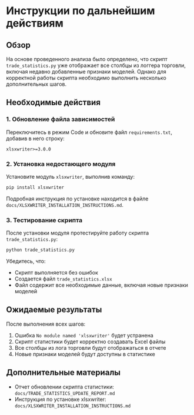 # Инструкции по дальнейшим действиям

## Обзор

На основе проведенного анализа было определено, что скрипт `trade_statistics.py` уже отображает все столбцы из логгера торговли, включая недавно добавленные признаки моделей. Однако для корректной работы скрипта необходимо выполнить несколько дополнительных шагов.

## Необходимые действия

### 1. Обновление файла зависимостей

Переключитесь в режим Code и обновите файл `requirements.txt`, добавив в него строку:

```
xlsxwriter>=3.0.0
```

### 2. Установка недостающего модуля

Установите модуль `xlsxwriter`, выполнив команду:

```bash
pip install xlsxwriter
```

Подробная инструкция по установке находится в файле `docs/XLSXWRITER_INSTALLATION_INSTRUCTIONS.md`.

### 3. Тестирование скрипта

После установки модуля протестируйте работу скрипта `trade_statistics.py`:

```bash
python trade_statistics.py
```

Убедитесь, что:
- Скрипт выполняется без ошибок
- Создается файл `trade_statistics.xlsx`
- Файл содержит все необходимые данные, включая новые признаки моделей

## Ожидаемые результаты

После выполнения всех шагов:

1. Ошибка `No module named 'xlsxwriter'` будет устранена
2. Скрипт статистики будет корректно создавать Excel файлы
3. Все столбцы из лога торговли будут отображаться в отчете
4. Новые признаки моделей будут доступны в статистике

## Дополнительные материалы

- Отчет обновлении скрипта статистики: `docs/TRADE_STATISTICS_UPDATE_REPORT.md`
- Инструкция по установке xlsxwriter: `docs/XLSXWRITER_INSTALLATION_INSTRUCTIONS.md`